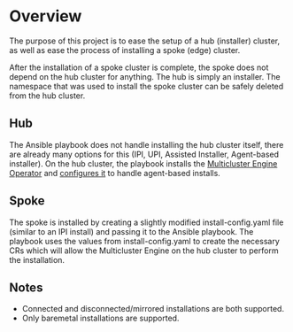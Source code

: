 # Overview
The purpose of this project is to ease the setup of a hub (installer) cluster, as well as ease the process of installing a spoke (edge) cluster.

After the installation of a spoke cluster is complete, the spoke does not depend on the hub cluster for anything. The hub is simply an installer. The namespace that was used to install the spoke cluster can be safely deleted from the hub cluster.

## Hub
The Ansible playbook does not handle installing the hub cluster itself, there are already many options for this (IPI, UPI, Assisted Installer, Agent-based installer). On the hub cluster, the playbook installs the [Multicluster Engine Operator](https://access.redhat.com/documentation/en-us/red_hat_advanced_cluster_management_for_kubernetes/2.6/html-single/multicluster_engine/index) and [configures it](https://github.com/openshift/assisted-service/tree/master/docs/hive-integration) to handle agent-based installs.

## Spoke
The spoke is installed by creating a slightly modified install-config.yaml file (similar to an IPI install) and passing it to the Ansible playbook. The playbook uses the values from install-config.yaml to create the necessary CRs which will allow the Multicluster Engine on the hub cluster to perform the installation.

## Notes
* Connected and disconnected/mirrored installations are both supported.
* Only baremetal installations are supported.
